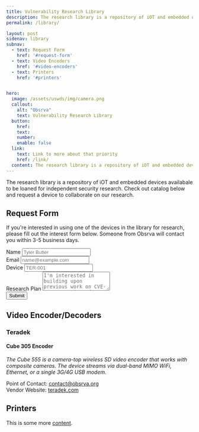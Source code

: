```yaml
---
title: Vulnerability Research Library
description: The research library is a repository of iOT and embedded devices availabale to be loaned for independent security research. Check out catalog below and request a device to collaborate on our research.
permalink: /library/

layout: post
sidenav: library
subnav:
  - text: Request Form
    href: '#request-form'
  - text: Video Encoders
    href: '#video-encoders'
  - text: Printers
    href: '#printers'


hero:
  image: /assets/uswds/img/camera.png
  callout:
    alt: "Obsrva"
    text: Vulnerability Research Library
  button:
    href: 
    text: 
    number: 
    enable: false
  link:
    text: Link to more about that priority
    href: /link/
  content: The research library is a repository of iOT and embedded devices availabale to be loaned for independent security research.
---
```


The research library is a repository of iOT and embedded devices availabale to be loaned for independent security research. Check out catalog below and request a device to collaborate on our research.


## Request Form 

If you're interested in using one of the devices in the library for research, please fill out the interest form below. Someone from Obsrva will contact you within 3-5 business days.  




 <form name="contact" method="POST" data-netlify="true">
    <div class="mb-3">
      <label for="fname" class="form-label">Name</label>
      <input type="name" class="form-control" id="inputForName" placeholder="Tyler Butler" name="name">
    </div>
    <div class="mb-3">
      <label for="Email" class="form-label">Email</label>
      <input type="email" class="form-control" id="inputforEmail" placeholder="name@example.com"  name="email" >
    </div>
      <div class="mb-3">
      <label for="Device" name="device" class="form-label">Device</label>
      <input type="Device" class="form-control" id="inputforEmail" placeholder="TER-001">
    </div>
    <div class="mb-3">
      <label for="subject" class="form-label">Research Plan</label>
      <textarea  type="message" class="form-control" name="message"  id="inputforMessage" rows="3" placeholder="I'm interested in building upon previous work on CVE-2021-3441 in order to find pathways to escalate the vulnerability to RCE 🔥"></textarea>
    </div>
    <button type="submit" value="Submit" class="btn btn-primary mb-3">Submit</button>
  </form>

## Video Encoder/Decoders



### Teradek

#### Cube 305 Encoder

*The Cube 555 is a camera-top wireless SD video encoder that works with composite cameras. The device streams via dual-band MIMO WiFi, Ethernet, or a single 3G/4G USB modem.*

Point of Contact: [contact@obsrva.org](mailto:contact@obsrva.org)  
Vendor Website: [teradek.com](teradek.com)  


## Printers

This is some more [content](javascript:void(0);).
